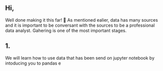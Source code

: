 ## Hi,
Well done making it this far! 🎊
As mentioned ealier, data has many sources and it is important to be conversant with the sources to be a professional data analyst. Gahering is one of the most important stages.

## 1. 
We will learn how to use data that has been send on jupyter notebook by intoducing you to pandas
e
